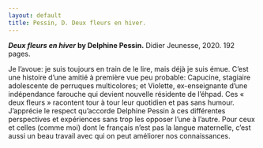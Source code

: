 ```yaml
---
layout: default
title: Pessin, D. Deux fleurs en hiver.
---
```

<span style="font-weight: bold"><em>Deux fleurs en hiver</em> by Delphine Pessin.</span>
<span style="font-size: 14px">Didier Jeunesse, 2020. 192 pages.</span>
<p style="font-size:16x";>Je l’avoue: je suis toujours en train de le lire, mais déjà je suis émue. C’est une histoire d’une amitié à première vue peu probable: Capucine, stagiaire adolescente de perruques multicolores; et Violette, ex-enseignante d’une indépendance farouche qui devient nouvelle résidente de l’éhpad. Ces « deux fleurs » racontent tour à tour leur quotidien et pas sans humour. J’apprécie le respect qu’accorde Delphine Pessin à ces différentes perspectives et expériences sans trop les opposer l’une à l’autre. Pour ceux et celles (comme moi) dont le français n’est pas la langue maternelle, c’est aussi un beau travail avec qui on peut améliorer nos connaissances.</p>
